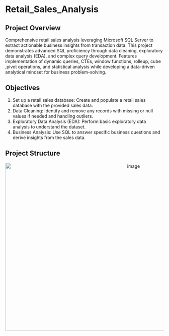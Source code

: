 # Retail_Sales_Analysis

## Project Overview
Comprehensive retail sales analysis leveraging Microsoft SQL Server to extract actionable business insights from transaction data. This project demonstrates advanced SQL proficiency through data cleaning, exploratory data analysis (EDA), and complex query development. Features implementation of dynamic queries, CTEs, window functions, rolleup, cube ,pivot operations, and statistical analysis while developing a data-driven analytical mindset for business problem-solving.

## Objectives
1. Set up a retail sales database: Create and populate a retail sales database with the provided sales data.
2. Data Cleaning: Identify and remove any records with missing or null values if needed and handling  outliers.
3. Exploratory Data Analysis (EDA): Perform basic exploratory data analysis to understand the dataset.
4. Business Analysis: Use SQL to answer specific business questions and derive insights from the sales data.
## Project Structure








<div align="center">
<img width="800" height="533" alt="image" src="https://github.com/user-attachments/assets/1ed7a6ef-67ad-4e7f-ab81-ac9790ed0527" />
</div>

